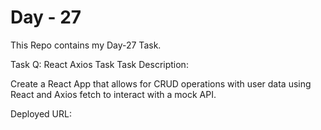 # Day - 27

This Repo contains my Day-27 Task.

Task Q: React Axios Task
Task Description:

Create a React App that allows for CRUD operations with user data using React and Axios fetch to interact with a mock API.

Deployed URL: 